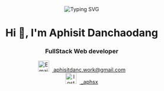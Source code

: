 <div align="center">
  <img src="https://readme-typing-svg.herokuapp.com?font=Fira+Code&pause=1000&color=6366F1&center=true&vCenter=true&width=435&lines=Aphisit+Danchaodang;Full+Stack+Developer" alt="Typing SVG" />
</div>


<h1 align="center">Hi 👋, I'm Aphisit Danchaodang</h1>
<h3 align="center">FullStack Web developer </h3>

<div align="center">
  <a href="mailto:aphisitdanc.work@gmail.com">
    <img src="https://skillicons.dev/icons?i=gmail" height="30" alt="Email" style="margin-right: 8px;" />
    aphisitdanc.work@gmail.com
  </a>
  <br />
  <a href="https://www.instagram.com/_aphsx/" target="_blank">
    <img src="https://skillicons.dev/icons?i=instagram" height="30" alt="Instagram" style="margin-right: 8px;" />
    _aphsx
  </a>
</div>


